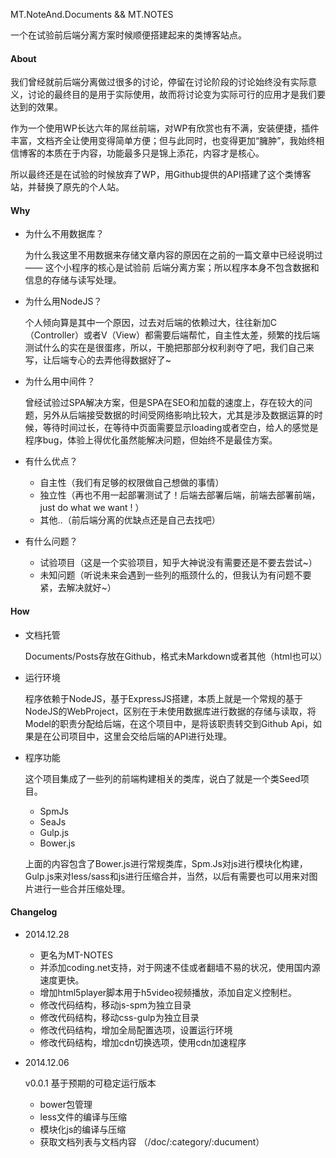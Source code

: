 MT.NoteAnd.Documents && MT.NOTES

一个在试验前后端分离方案时候顺便搭建起来的类博客站点。

#### About

我们曾经就前后端分离做过很多的讨论，停留在讨论阶段的讨论始终没有实际意义，讨论的最终目的是用于实际使用，故而将讨论变为实际可行的应用才是我们要达到的效果。

作为一个使用WP长达六年的屌丝前端，对WP有欣赏也有不满，安装便捷，插件丰富，文档齐全让使用变得简单方便；但与此同时，也变得更加“臃肿”，我始终相信博客的本质在于内容，功能最多只是锦上添花，内容才是核心。

所以最终还是在试验的时候放弃了WP，用Github提供的API搭建了这个类博客站，并替换了原先的个人站。

#### Why

* 为什么不用数据库？

	为什么我这里不用数据来存储文章内容的原因在之前的一篇文章中已经说明过 —— 这个小程序的核心是试验前	后端分离方案；所以程序本身不包含数据和信息的存储与读写处理。
	
* 为什么用NodeJS？

	个人倾向算是其中一个原因，过去对后端的依赖过大，往往新加C（Controller）或者V（View）都需要后端帮忙，自主性太差，频繁的找后端测试什么的实在是很蛋疼，所以，干脆把那部分权利剥夺了吧，我们自己来写，让后端专心的去弄他得数据好了~
	
* 为什么用中间件？

	曾经试验过SPA解决方案，但是SPA在SEO和加载的速度上，存在较大的问题，另外从后端接受数据的时间受网络影响比较大，尤其是涉及数据运算的时候，等待时间过长，在等待中页面需要显示loading或者空白，给人的感觉是程序bug，体验上得优化虽然能解决问题，但始终不是最佳方案。
	
* 有什么优点？
	* 自主性（我们有足够的权限做自己想做的事情）
	* 独立性（再也不用一起部署测试了！后端去部署后端，前端去部署前端，just do what we want ! ）
	* 其他..（前后端分离的优缺点还是自己去找吧）
	
* 有什么问题？
	* 试验项目（这是一个实验项目，知乎大神说没有需要还是不要去尝试~）
	* 未知问题（听说未来会遇到一些列的瓶颈什么的，但我认为有问题不要紧，去解决就好~）

	
#### How

* 文档托管

	Documents/Posts存放在Github，格式未Markdown或者其他（html也可以）
	
* 运行环境

	程序依赖于NodeJS，基于ExpressJS搭建，本质上就是一个常规的基于NodeJS的WebProject，区别在于未使用数据库进行数据的存储与读取，将Model的职责分配给后端，在这个项目中，是将该职责转交到Github Api，如果是在公司项目中，这里会交给后端的API进行处理。
	
* 程序功能

	这个项目集成了一些列的前端构建相关的类库，说白了就是一个类Seed项目。
	
	* SpmJs
	* SeaJs
	* Gulp.js
	* Bower.js
	
	上面的内容包含了Bower.js进行常规类库，Spm.Js对js进行模块化构建，Gulp.js来对less/sass和js进行压缩合并，当然，以后有需要也可以用来对图片进行一些合并压缩处理。
	
#### Changelog

* 2014.12.28

	+ 更名为MT-NOTES
	+ 并添加coding.net支持，对于网速不佳或者翻墙不易的状况，使用国内源速度更快。
	+ 增加html5player脚本用于h5video视频播放，添加自定义控制栏。
	+ 修改代码结构，移动js-spm为独立目录
	+ 修改代码结构，移动css-gulp为独立目录
	+ 修改代码结构，增加全局配置选项，设置运行环境
	+ 修改代码结构，增加cdn切换选项，使用cdn加速程序

* 2014.12.06 
	
	v0.0.1 基于预期的可稳定运行版本
	
	+ bower包管理
	+ less文件的编译与压缩
	+ 模块化js的编译与压缩
	+ 获取文档列表与文档内容 （/doc/:category/:ducument）